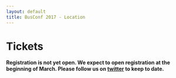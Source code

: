 ```yaml
---
layout: default
title: BusConf 2017 - Location
---
```


<div class="post">
	<h1 class="pageTitle">Tickets</h1>
  <p class="intro">
  <b>Registration is not yet open. We expect to open registration at the beginning of March. Please follow us on <a href="https://twitter.com/_BusConf_">twitter</a> to keep to date.</b>
  </p>
</div>
